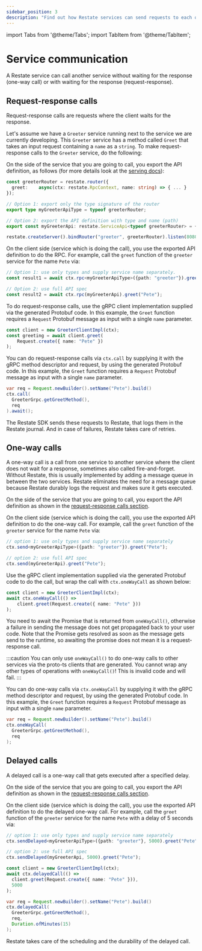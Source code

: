 ```yaml
---
sidebar_position: 3
description: "Find out how Restate services can send requests to each other."
---
```


import Tabs from '@theme/Tabs';
import TabItem from '@theme/TabItem';

# Service communication
A Restate service can call another service without waiting for the response (one-way call) or with waiting for the response (request-response).

## Request-response calls
Request-response calls are requests where the client waits for the response.

Let's assume we have a `Greeter` service running next to the service we are currently developing.
This `Greeter` service has a method called `Greet` that takes an input request containing a `name` as a `string`.
To make request-response calls to the `Greeter` service, do the following:

<Tabs groupId="sdk">
<TabItem value="ts" label="Typescript" default>

On the side of the service that you are going to call, you export the API definition, as follows (for more details look at the [serving docs](/services/sdk/serving)): 

```ts
const greeterRouter = restate.router({
  greet:    async(ctx: restate.RpcContext, name: string) => { ... }
});

// Option 1: export only the type signature of the router
export type myGreeterApiType = typeof greeterRouter;

// Option 2: export the API definition with type and name (path)
export const myGreeterApi: restate.ServiceApi<typeof greeterRouter> = { path : "greeter" };

restate.createServer().bindRouter("greeter", greeterRouter).listen(8080);
```

On the client side (service which is doing the call), you use the exported API definition to do the RPC.
For example, call the `greet` function of the `greeter` service for the name `Pete` via:

```ts
// Option 1: use only types and supply service name separately. 
const result1 = await ctx.rpc<myGreeterApiType>({path: "greeter"}).greet("Pete");

// Option 2: use full API spec
const result2 = await ctx.rpc(myGreeterApi).greet("Pete");
```

</TabItem>
<TabItem value="ts-grpc" label="Typescript-gRPC">

To do request-response calls, use the gRPC client implementation supplied via the generated Protobuf code.
In this example, the `Greet` function requires a `Request` Protobuf message as input with a single `name` parameter.

```typescript
const client = new GreeterClientImpl(ctx);
const greeting = await client.greet(
    Request.create({ name: "Pete" })
);
```

</TabItem>
<TabItem value="java" label="Java">

You can do request-response calls via `ctx.call` by supplying it with the gRPC method descriptor and request, by using the generated Protobuf code.
In this example, the `Greet` function requires a `Request` Protobuf message as input with a single `name` parameter.

```java
var req = Request.newBuilder().setName("Pete").build()
ctx.call(
  GreeterGrpc.getGreetMethod(),
  req
).await();
```

</TabItem>
</Tabs>

The Restate SDK sends these requests to Restate, that logs them in the Restate journal.
And in case of failures, Restate takes care of retries.


## One-way calls
A one-way call is a call from one service to another service where the client does not wait for a response, sometimes also called fire-and-forget.
Without Restate, this is usually implemented by adding a message queue in between the two services. 
Restate eliminates the need for a message queue because Restate durably logs the request and makes sure it gets executed.

<Tabs groupId="sdk">
<TabItem value="ts" label="Typescript" default>

On the side of the service that you are going to call, you export the API definition as shown in the [request-response calls section](/services/sdk/service-communication#request-response-calls).

On the client side (service which is doing the call), you use the exported API definition to do the one-way call. For example, call the `greet` function of the `greeter` service for the name `Pete` via:

```ts
// option 1: use only types and supply service name separately
ctx.send<myGreeterApiType>({path: "greeter"}).greet("Pete");

// option 2: use full API spec
ctx.send(myGreeterApi).greet("Pete");
```

</TabItem>
<TabItem value="ts-grpc" label="Typescript-gRPC">

Use the gRPC client implementation supplied via the generated Protobuf code to do the call, but wrap the call with `ctx.oneWayCall` as shown below:

```typescript
const client = new GreeterClientImpl(ctx);
await ctx.oneWayCall(() =>
    client.greet(Request.create({ name: "Pete" }))
);
```

You need to await the Promise that is returned from `oneWayCall()`, otherwise a failure in sending the message does not get propagated back to your user code.
Note that the Promise gets resolved as soon as the message gets send to the runtime, so awaiting the promise does not mean it is a request-response call.

:::caution
You can only use `oneWayCall()` to do one-way calls to other services via the proto-ts clients that are generated.
You cannot wrap any other types of operations with `oneWayCall()`! This is invalid code and will fail.
:::


</TabItem>
<TabItem value="java" label="Java">

You can do one-way calls via `ctx.oneWayCall` by supplying it with the gRPC method descriptor and request, by using the generated Protobuf code.
In this example, the `Greet` function requires a `Request` Protobuf message as input with a single `name` parameter.

```java
var req = Request.newBuilder().setName("Pete").build()
ctx.oneWayCall(
  GreeterGrpc.getGreetMethod(),
  req
);
```

</TabItem>
</Tabs>


## Delayed calls
A delayed call is a one-way call that gets executed after a specified delay.


<Tabs groupId="sdk">
<TabItem value="ts" label="Typescript" default>

On the side of the service that you are going to call, you export the API definition as shown in the [request-response calls section](/services/sdk/service-communication#request-response-calls).

On the client side (service which is doing the call), you use the exported API definition to do the delayed one-way call. For example, call the `greet` function of the `greeter` service for the name `Pete` with a delay of 5 seconds  via:

```ts
// option 1: use only types and supply service name separately
ctx.sendDelayed<myGreeterApiType>({path: "greeter"}, 5000).greet("Pete");

// option 2: use full API spec
ctx.sendDelayed(myGreeterApi, 5000).greet("Pete");
```

</TabItem>
<TabItem value="ts-grpc" label="Typescript-gRPC">

```typescript
const client = new GreeterClientImpl(ctx);
await ctx.delayedCall(() =>
  client.greet(Request.create({ name: "Pete" })),
  5000
);
```

</TabItem>
<TabItem value="java" label="Java">

```java
var req = Request.newBuilder().setName("Pete").build()
ctx.delayedCall(
  GreeterGrpc.getGreetMethod(),
  req,
  Duration.ofMinutes(15)
);
```

</TabItem>
</Tabs>


Restate takes care of the scheduling and the durability of the delayed call.